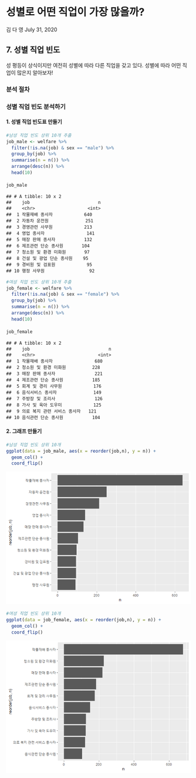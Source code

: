 성별로 어떤 직업이 가장 많을까?
================
김 다 영
July 31, 2020

## 7\. 성별 직업 빈도

성 평등이 상식이지만 여전히 성별에 따라 다른 직업을 갖고 있다. 성별에 따라 어떤 직업이 많은지 알아보자\!

### 분석 절차

### 성별 직업 빈도 분석하기

#### 1\. 성별 직업 빈도표 만들기

``` r
#남성 직업 빈도 상위 10개 추출
job_male <- welfare %>% 
  filter(!is.na(job) & sex == "male") %>% 
  group_by(job) %>% 
  summarise(n = n()) %>% 
  arrange(desc(n)) %>% 
  head(10)

job_male
```

    ## # A tibble: 10 x 2
    ##    job                          n
    ##    <chr>                    <int>
    ##  1 작물재배 종사자            640
    ##  2 자동차 운전원              251
    ##  3 경영관련 사무원            213
    ##  4 영업 종사자                141
    ##  5 매장 판매 종사자           132
    ##  6 제조관련 단순 종사원       104
    ##  7 청소원 및 환경 미화원       97
    ##  8 건설 및 광업 단순 종사원    95
    ##  9 경비원 및 검표원            95
    ## 10 행정 사무원                 92

``` r
#여성 직업 빈도 상위 10개 추출
job_female <- welfare %>% 
  filter(!is.na(job) & sex == "female") %>% 
  group_by(job) %>% 
  summarise(n = n()) %>% 
  arrange(desc(n)) %>% 
  head(10)

job_female 
```

    ## # A tibble: 10 x 2
    ##    job                              n
    ##    <chr>                        <int>
    ##  1 작물재배 종사자                680
    ##  2 청소원 및 환경 미화원          228
    ##  3 매장 판매 종사자               221
    ##  4 제조관련 단순 종사원           185
    ##  5 회계 및 경리 사무원            176
    ##  6 음식서비스 종사자              149
    ##  7 주방장 및 조리사               126
    ##  8 가사 및 육아 도우미            125
    ##  9 의료 복지 관련 서비스 종사자   121
    ## 10 음식관련 단순 종사원           104

#### 2\. 그래프 만들기

``` r
#남성 직업 빈도 상위 10개 
ggplot(data = job_male, aes(x = reorder(job,n), y = n)) +
  geom_col() +
  coord_flip()
```

![](welfare07_files/figure-gfm/unnamed-chunk-3-1.png)<!-- -->

``` r
#여성 직업 빈도 상위 10개 
ggplot(data = job_female, aes(x = reorder(job,n), y = n)) +
  geom_col() +
  coord_flip()
```

![](welfare07_files/figure-gfm/unnamed-chunk-3-2.png)<!-- -->
